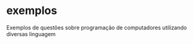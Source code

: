 exemplos
========

Exemplos de questões sobre programação de computadores utilizando diversas linguagem
